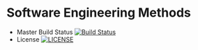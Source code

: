# Software Engineering Methods

- Master Build Status [![Build Status](https://travis-ci.com/Ngwe-Yee/group5.svg?token=qEFPEJQShUQhFCtYFwst&branch=master)](https://travis-ci.com/Ngwe-Yee/group5)
- License [![LICENSE](https://img.shields.io/github/license/Ngwe-Yee/group5.svg?style=flat-square)](https://github.com/Ngwe-Yee/group5/blob/master/LICENSE)